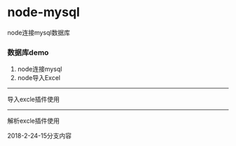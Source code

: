 # node-mysql
node连接mysql数据库
### 数据库demo
1. node连接mysql
2. node导入Excel
 > 
 ****
 导入excle插件使用
 ****
 解析excle插件使用
>
2018-2-24-15分支内容